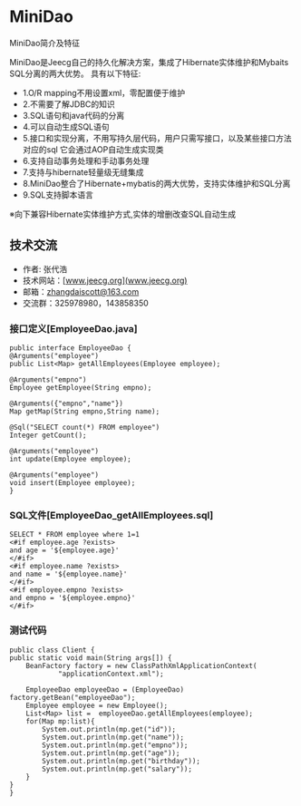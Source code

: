 MiniDao
=======


MiniDao简介及特征

MiniDao是Jeecg自己的持久化解决方案，集成了Hibernate实体维护和Mybaits SQL分离的两大优势。 具有以下特征:

* 1.O/R mapping不用设置xml，零配置便于维护
* 2.不需要了解JDBC的知识
* 3.SQL语句和java代码的分离
* 4.可以自动生成SQL语句
* 5.接口和实现分离，不用写持久层代码，用户只需写接口，以及某些接口方法对应的sql 它会通过AOP自动生成实现类
* 6.支持自动事务处理和手动事务处理
* 7.支持与hibernate轻量级无缝集成
* 8.MiniDao整合了Hibernate+mybatis的两大优势，支持实体维护和SQL分离
* 9.SQL支持脚本语言

※向下兼容Hibernate实体维护方式,实体的增删改查SQL自动生成

技术交流
-----------------------------------
* 作者: 张代浩
* 技术网站：[www.jeecg.org](www.jeecg.org)
* 邮箱：zhangdaiscott@163.com
* 交流群：325978980，143858350


### 接口定义[EmployeeDao.java]  
    
    public interface EmployeeDao {
    @Arguments("employee")
    public List<Map> getAllEmployees(Employee employee);
    
    @Arguments("empno")
    Employee getEmployee(String empno);
    
    @Arguments({"empno","name"})
    Map getMap(String empno,String name);

    @Sql("SELECT count(*) FROM employee")
    Integer getCount();

    @Arguments("employee")
    int update(Employee employee);

    @Arguments("employee")
    void insert(Employee employee);
    }
    
### SQL文件[EmployeeDao_getAllEmployees.sql]
    SELECT * FROM employee where 1=1 
    <#if employee.age ?exists>
	and age = '${employee.age}'
    </#if>
    <#if employee.name ?exists>
	and name = '${employee.name}'
    </#if>
    <#if employee.empno ?exists>
	and empno = '${employee.empno}'
    </#if>

### 测试代码
    public class Client {
    public static void main(String args[]) {
		BeanFactory factory = new ClassPathXmlApplicationContext(
				"applicationContext.xml");
     		
		EmployeeDao employeeDao = (EmployeeDao) factory.getBean("employeeDao");
		Employee employee = new Employee();
		List<Map> list =  employeeDao.getAllEmployees(employee);
		for(Map mp:list){
			System.out.println(mp.get("id"));
			System.out.println(mp.get("name"));
			System.out.println(mp.get("empno"));
			System.out.println(mp.get("age"));
			System.out.println(mp.get("birthday"));
			System.out.println(mp.get("salary"));
		}
	}
    }
